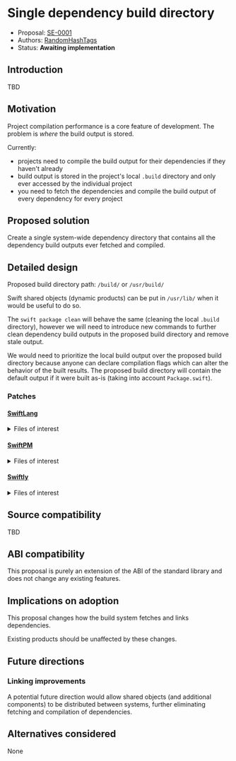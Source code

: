 # Single dependency build directory

* Proposal: [SE-0001](0001-single-dependency-build-directory.md)
* Authors: [RandomHashTags](https://github.com/RandomHashTags)
* Status: **Awaiting implementation**

## Introduction

TBD

## Motivation

Project compilation performance is a core feature of development. The problem is _where_ the build output is stored.

Currently:
- projects need to compile the build output for their dependencies if they haven't already
- build output is stored in the project's local `.build` directory and only ever accessed by the individual project
- you need to fetch the dependencies and compile the build output of every dependency for every project

## Proposed solution

Create a single system-wide dependency directory that contains all the dependency build outputs ever fetched and compiled.

## Detailed design

Proposed build directory path: `/build/` or `/usr/build/`

Swift shared objects (dynamic products) can be put in `/usr/lib/` when it would be useful to do so.

The `swift package clean` will behave the same (cleaning the local `.build` directory), however we will need to introduce new commands to further clean dependency build outputs in the proposed build directory and remove stale output.

We would need to prioritize the local build output over the proposed build directory because anyone can declare compilation flags which can alter the behavior of the built results. The proposed build directory will contain the default output if it were built as-is (taking into account `Package.swift`).

### Patches

#### [SwiftLang](https://github.com/swiftlang/swift)

<details>
  
<summary>Files of interest</summary>

- https://github.com/swiftlang/swift/blob/main/utils/build_swift/build_swift/constants.py

</details> 

#### [SwiftPM](https://github.com/swiftlang/swift-package-manager)

<details>
<summary>Files of interest</summary>

- https://github.com/swiftlang/swift-package-manager/blob/main/Sources/Workspace/Workspace%2BConfiguration.swift
- https://github.com/swiftlang/swift-package-manager/blob/main/Sources/_InternalTestSupport/SwiftPMProduct.swift

</details>

#### [Swiftly](https://github.com/swiftlang/swiftly)

<details>
<summary>Files of interest</summary>

- https://github.com/swiftlang/swiftly/blob/main/Tools/build-swiftly-release/BuildSwiftlyRelease.swift

</details> 

## Source compatibility

TBD

## ABI compatibility

This proposal is purely an extension of the ABI of the
standard library and does not change any existing features.

## Implications on adoption

This proposal changes how the build system fetches and links dependencies.

Existing products should be unaffected by these changes.

## Future directions

### Linking improvements

A potential future direction would allow shared objects (and additional components) to be distributed between systems, further eliminating fetching and compilation of dependencies.

## Alternatives considered

None
